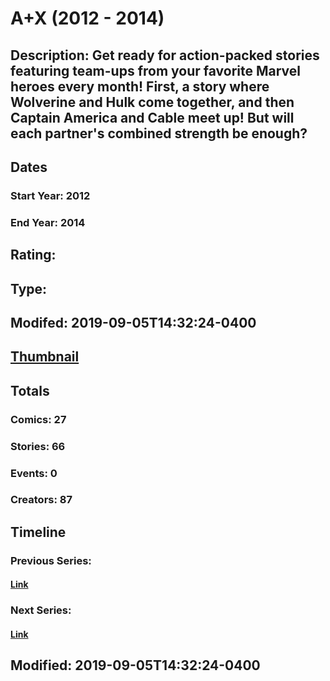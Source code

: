 # A+X (2012 - 2014)
## Description: Get ready for action-packed stories featuring team-ups from your favorite Marvel heroes every month! First, a story where Wolverine and Hulk come together, and then Captain America and Cable meet up! But will each partner's combined strength be enough?
## Dates
### Start Year: 2012
### End Year: 2014
## Rating: 
## Type: 
## Modifed: 2019-09-05T14:32:24-0400
## [Thumbnail](http://i.annihil.us/u/prod/marvel/i/mg/5/d0/511e88a20ae34.jpg)
## Totals
### Comics: 27
### Stories: 66
### Events: 0
### Creators: 87
## Timeline
### Previous Series: 
#### [Link]()
### Next Series: 
#### [Link]()
## Modified: 2019-09-05T14:32:24-0400